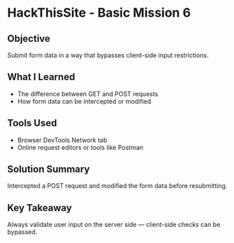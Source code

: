 # HackThisSite - Basic Mission 6

## Objective
Submit form data in a way that bypasses client-side input restrictions.

## What I Learned
- The difference between GET and POST requests
- How form data can be intercepted or modified

## Tools Used
- Browser DevTools Network tab
- Online request editors or tools like Postman

## Solution Summary
Intercepted a POST request and modified the form data before resubmitting.

## Key Takeaway
Always validate user input on the server side — client-side checks can be bypassed.
